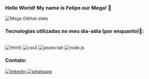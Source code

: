  ### Hello World! My name is Felipe our Mega! 🖖

 ![Mega GitHub stats](https://github-readme-stats.vercel.app/api?username=zMegax&show_icons=true&theme=tokyonight)

### Tecnologias utilizadas no meu dia-adia (por enquanto)🧠:

 <div style="display: inline_block"><br/>
   <img align="center" alt="html5" src="https://img.shields.io/badge/HTML5-E34F26?style=for-the-badge&logo=html5&logoColor=white"></img>
   <img align="center" alt="css3" src="https://img.shields.io/badge/CSS3-1572B6?style=for-the-badge&logo=css3&logoColor=white"></img>
   <img align="center" alt="javascript" src="https://img.shields.io/badge/JavaScript-323330?style=for-the-badge&logo=javascript&logoColor=F7DF1E"></img>
   <img align="center" alt="node.js" src="https://img.shields.io/badge/Node.js-43853D?style=for-the-badge&logo=node.js&logoColor=white"></img>
  </div>
  
### Contato:  
  <div>
   <a href="https://www.linkedin.com/in/felipeplopes/">
      <img align="center" alt="linkedin" src="https://img.shields.io/badge/LinkedIn-0077B5?style=for-the-badge&logo=linkedin&logoColor=white"> </img>
   </a>
   <a href="https://wa.me/5585991838128">
     <img align="center" alt="whatsapp" src="https://img.shields.io/badge/WhatsApp-25D366?style=for-the-badge&logo=whatsapp&logoColor=white"></img>
   </a>
  </div>
